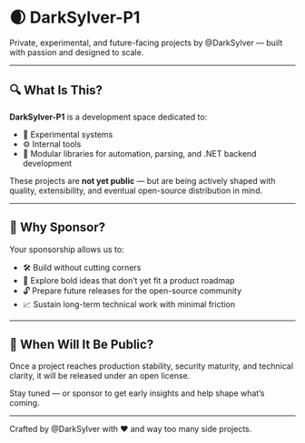 # 🌒 DarkSylver-P1

Private, experimental, and future-facing projects by @DarkSylver — built with passion and designed to scale.

---

## 🔍 What Is This?

**DarkSylver-P1** is a development space dedicated to:

- 🧪 Experimental systems
- ⚙️ Internal tools
- 🧰 Modular libraries for automation, parsing, and .NET backend development

These projects are **not yet public** — but are being actively shaped with quality, extensibility, and eventual open-source distribution in mind.

---

## 🚀 Why Sponsor?

Your sponsorship allows us to:

- 🛠 Build without cutting corners
- 🧠 Explore bold ideas that don’t yet fit a product roadmap
- 🔓 Prepare future releases for the open-source community
- 📈 Sustain long-term technical work with minimal friction

---

## 🔐 When Will It Be Public?

Once a project reaches production stability, security maturity, and technical clarity, it will be released under an open license.

Stay tuned — or sponsor to get early insights and help shape what’s coming.

---

Crafted by @DarkSylver with ❤️ and way too many side projects.
